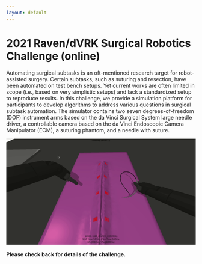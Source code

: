 ```yaml
---
layout: default
---
```


# 2021 Raven/dVRK Surgical Robotics Challenge (online)

Automating surgical subtasks is an oft-mentioned research target for robot-assisted surgery. Certain subtasks, such as
suturing and resection, have been automated on test bench setups. Yet current works are often limited in scope
(i.e., based on very simplistic setups) and lack a standardized setup to reproduce results. In this challenge, we provide
a simulation platform for participants to develop algorithms to address various questions in surgical subtask
automation. The simulator contains two seven degrees-of-freedom (DOF) instrument arms based on the da Vinci Surgical
System large needle driver, a controllable camera based on the da Vinci Endoscopic Camera Manipulator (ECM), a suturing
phantom, and a needle with suture.

![Sample Surgical Scene](/surgical-robotics-challenge/surgical_scene_ambf.gif)

**Please check back for details of the challenge.**
